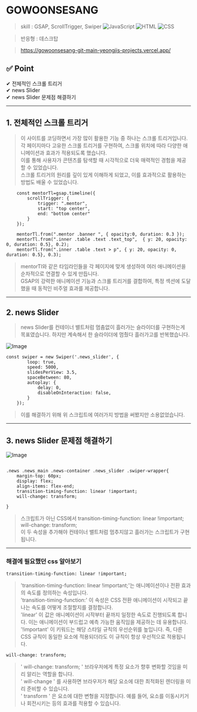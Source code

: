 # GOWOONSESANG
> skill :
GSAP, ScrollTrigger, Swiper ![JavaScript](https://img.shields.io/badge/-JavaScript-dc8d2d?style=flat-square&logo=javascript&logoColor=ffffff) ![HTML](https://img.shields.io/badge/-HTML-F05032?style=flat-square&logo=html5&logoColor=ffffff) ![CSS](https://img.shields.io/badge/-CSS-007ACC?style=flat-square&logo=css3) 

> 반응형 : 데스크탑

> https://gowoonsesang-git-main-yeongjis-projects.vercel.app/

✅ Point
------------
✔ 전체적인 스크롤 트리거   
✔ news Slider  
✔ news Slider 문제점 해결하기


----------------------------------------

## 1. 전체적인 스크롤 트리거  

>이 사이트를 코딩하면서 가장 많이 활용한 기능 중 하나는 스크롤 트리거입니다.  
>각 페이지마다 고유한 스크롤 트리거를 구현하여, 스크롤 위치에 따라 다양한 애니메이션과 효과가 적용되도록 했습니다.  
>이를 통해 사용자가 콘텐츠를 탐색할 때 시각적으로 더욱 매력적인 경험을 제공할 수 있었습니다.  
>스크롤 트리거의 원리를 깊이 있게 이해하게 되었고, 이를 효과적으로 활용하는 방법도 배울 수 있었습니다.

```
	const mentorTl=gsap.timeline({
		scrollTrigger: {
			trigger: ".mentor",
			start: "top center",
			end: "bottom center"
		}
	});
	
	mentorTl.from(".mentor .banner ", { opacity:0, duration: 0.3 });
	mentorTl.from(".inner .table .text .text_top",  { y: 20, opacity: 0, duration: 0.5}, 0.2);
	mentorTl.from(".inner .table .text > p", { y: 20, opacity: 0, duration: 0.5}, 0.3);
```

>mentorTl와 같은 타임라인들을 각 페이지에 맞게 생성하여 여러 애니메이션을 순차적으로 연결할 수 있게 만듭니다.   
>GSAP의 강력한 애니메이션 기능과 스크롤 트리거를 결합하여, 특정 섹션에 도달했을 때 동적인 비주얼 효과를 제공합니다.
  
  
  
 ---------------------------------------------

## 2. news Slider

> news Slider를 컨테이너 밸트처럼 멈춤없이 흘러가는 슬라이더를 구현하는게 목표였습니다.
> 하지만 계속해서 한 슬라이더에 멈췄다 흘러가고를 반복했습니다. 

![Image](https://github.com/user-attachments/assets/0ee65dd7-6cd6-4602-a96f-de3c861ffad0)

```
const swiper = new Swiper('.news_slider', {
		loop: true,
		speed: 5000, 
		slidesPerView: 3.5,
		spaceBetween: 80,
		autoplay: {
			delay: 0, 
			disableOnInteraction: false,
		}
	});
```

> 이를 해결하기 위해 위 스크립트에 여러가지 방법을 써봤지만 소용없었습니다. 


-------------------------------------------------

## 3. news Slider 문제점 해결하기

![Image](https://github.com/user-attachments/assets/eb401768-c504-4f32-91f5-78d9b3ccc758)
```

.news .news_main .news-container .news_slider .swiper-wrapper{
	margin-top: 60px;
	display: flex;
	align-items: flex-end;
	transition-timing-function: linear !important; 
	will-change: transform;                  
	      
}
```
> 스크립트가 아닌 CSS에서 	transition-timing-function: linear !important; will-change: transform;  
> 이 두 속성을 추가해야 컨테이너 밸트처럼 멈추지않고 흘러가는 스크립트가 구현됩니다. 
	
----

### 해결에 필요했던 css 알아보기
```
transition-timing-function: linear !important; 
```

> 'transition-timing-function: linear !important;'는 애니메이션이나 전환 효과의 속도를 정의하는 속성입니다.  
> 'transition-timing-function:' 이 속성은 CSS 전환 애니메이션이 시작되고 끝나는 속도를 어떻게 조절할지를 결정합니다.  
> 'linear' 이 값은 애니메이션이 시작부터 끝까지 일정한 속도로 진행되도록 합니다. 이는 애니메이션이 부드럽고 예측 가능한 움직임을 제공하는 데 유용합니다.  
> '!important' 이 키워드는 해당 스타일 규칙의 우선순위를 높입니다. 즉, 다른 CSS 규칙이 동일한 요소에 적용되더라도 이 규칙이 항상 우선적으로 적용됩니다.

```
will-change: transform;
```

> ' will-change: transform; ' 브라우저에게 특정 요소가 향후 변화할 것임을 미리 알리는 역할을 합니다.  
> ' will-change ' 를 사용하면 브라우저가 해당 요소에 대한 최적화된 렌더링을 미리 준비할 수 있습니다.  
> ' transform ' 은 요소에 대한 변형을 지정합니다. 예를 들어, 요소를 이동시키거나 회전시키는 등의 효과를 적용할 수 있습니다. 










